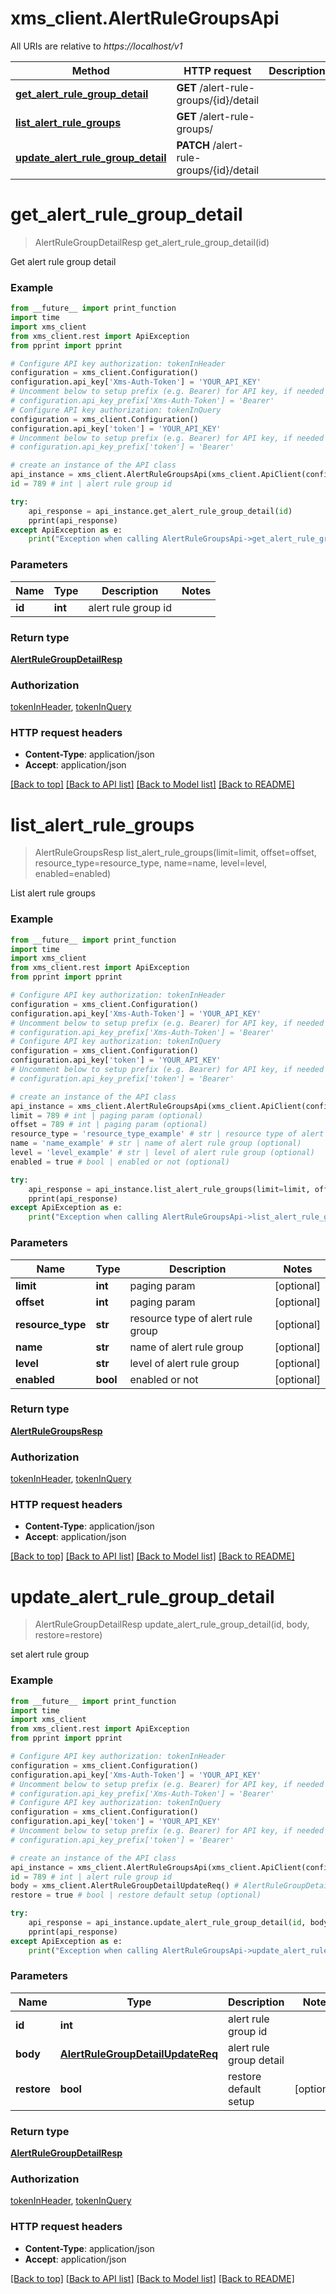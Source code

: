 # xms_client.AlertRuleGroupsApi

All URIs are relative to *https://localhost/v1*

Method | HTTP request | Description
------------- | ------------- | -------------
[**get_alert_rule_group_detail**](AlertRuleGroupsApi.md#get_alert_rule_group_detail) | **GET** /alert-rule-groups/{id}/detail | 
[**list_alert_rule_groups**](AlertRuleGroupsApi.md#list_alert_rule_groups) | **GET** /alert-rule-groups/ | 
[**update_alert_rule_group_detail**](AlertRuleGroupsApi.md#update_alert_rule_group_detail) | **PATCH** /alert-rule-groups/{id}/detail | 


# **get_alert_rule_group_detail**
> AlertRuleGroupDetailResp get_alert_rule_group_detail(id)



Get alert rule group detail

### Example
```python
from __future__ import print_function
import time
import xms_client
from xms_client.rest import ApiException
from pprint import pprint

# Configure API key authorization: tokenInHeader
configuration = xms_client.Configuration()
configuration.api_key['Xms-Auth-Token'] = 'YOUR_API_KEY'
# Uncomment below to setup prefix (e.g. Bearer) for API key, if needed
# configuration.api_key_prefix['Xms-Auth-Token'] = 'Bearer'
# Configure API key authorization: tokenInQuery
configuration = xms_client.Configuration()
configuration.api_key['token'] = 'YOUR_API_KEY'
# Uncomment below to setup prefix (e.g. Bearer) for API key, if needed
# configuration.api_key_prefix['token'] = 'Bearer'

# create an instance of the API class
api_instance = xms_client.AlertRuleGroupsApi(xms_client.ApiClient(configuration))
id = 789 # int | alert rule group id

try:
    api_response = api_instance.get_alert_rule_group_detail(id)
    pprint(api_response)
except ApiException as e:
    print("Exception when calling AlertRuleGroupsApi->get_alert_rule_group_detail: %s\n" % e)
```

### Parameters

Name | Type | Description  | Notes
------------- | ------------- | ------------- | -------------
 **id** | **int**| alert rule group id | 

### Return type

[**AlertRuleGroupDetailResp**](AlertRuleGroupDetailResp.md)

### Authorization

[tokenInHeader](../README.md#tokenInHeader), [tokenInQuery](../README.md#tokenInQuery)

### HTTP request headers

 - **Content-Type**: application/json
 - **Accept**: application/json

[[Back to top]](#) [[Back to API list]](../README.md#documentation-for-api-endpoints) [[Back to Model list]](../README.md#documentation-for-models) [[Back to README]](../README.md)

# **list_alert_rule_groups**
> AlertRuleGroupsResp list_alert_rule_groups(limit=limit, offset=offset, resource_type=resource_type, name=name, level=level, enabled=enabled)



List alert rule groups

### Example
```python
from __future__ import print_function
import time
import xms_client
from xms_client.rest import ApiException
from pprint import pprint

# Configure API key authorization: tokenInHeader
configuration = xms_client.Configuration()
configuration.api_key['Xms-Auth-Token'] = 'YOUR_API_KEY'
# Uncomment below to setup prefix (e.g. Bearer) for API key, if needed
# configuration.api_key_prefix['Xms-Auth-Token'] = 'Bearer'
# Configure API key authorization: tokenInQuery
configuration = xms_client.Configuration()
configuration.api_key['token'] = 'YOUR_API_KEY'
# Uncomment below to setup prefix (e.g. Bearer) for API key, if needed
# configuration.api_key_prefix['token'] = 'Bearer'

# create an instance of the API class
api_instance = xms_client.AlertRuleGroupsApi(xms_client.ApiClient(configuration))
limit = 789 # int | paging param (optional)
offset = 789 # int | paging param (optional)
resource_type = 'resource_type_example' # str | resource type of alert rule group (optional)
name = 'name_example' # str | name of alert rule group (optional)
level = 'level_example' # str | level of alert rule group (optional)
enabled = true # bool | enabled or not (optional)

try:
    api_response = api_instance.list_alert_rule_groups(limit=limit, offset=offset, resource_type=resource_type, name=name, level=level, enabled=enabled)
    pprint(api_response)
except ApiException as e:
    print("Exception when calling AlertRuleGroupsApi->list_alert_rule_groups: %s\n" % e)
```

### Parameters

Name | Type | Description  | Notes
------------- | ------------- | ------------- | -------------
 **limit** | **int**| paging param | [optional] 
 **offset** | **int**| paging param | [optional] 
 **resource_type** | **str**| resource type of alert rule group | [optional] 
 **name** | **str**| name of alert rule group | [optional] 
 **level** | **str**| level of alert rule group | [optional] 
 **enabled** | **bool**| enabled or not | [optional] 

### Return type

[**AlertRuleGroupsResp**](AlertRuleGroupsResp.md)

### Authorization

[tokenInHeader](../README.md#tokenInHeader), [tokenInQuery](../README.md#tokenInQuery)

### HTTP request headers

 - **Content-Type**: application/json
 - **Accept**: application/json

[[Back to top]](#) [[Back to API list]](../README.md#documentation-for-api-endpoints) [[Back to Model list]](../README.md#documentation-for-models) [[Back to README]](../README.md)

# **update_alert_rule_group_detail**
> AlertRuleGroupDetailResp update_alert_rule_group_detail(id, body, restore=restore)



set alert rule group

### Example
```python
from __future__ import print_function
import time
import xms_client
from xms_client.rest import ApiException
from pprint import pprint

# Configure API key authorization: tokenInHeader
configuration = xms_client.Configuration()
configuration.api_key['Xms-Auth-Token'] = 'YOUR_API_KEY'
# Uncomment below to setup prefix (e.g. Bearer) for API key, if needed
# configuration.api_key_prefix['Xms-Auth-Token'] = 'Bearer'
# Configure API key authorization: tokenInQuery
configuration = xms_client.Configuration()
configuration.api_key['token'] = 'YOUR_API_KEY'
# Uncomment below to setup prefix (e.g. Bearer) for API key, if needed
# configuration.api_key_prefix['token'] = 'Bearer'

# create an instance of the API class
api_instance = xms_client.AlertRuleGroupsApi(xms_client.ApiClient(configuration))
id = 789 # int | alert rule group id
body = xms_client.AlertRuleGroupDetailUpdateReq() # AlertRuleGroupDetailUpdateReq | alert rule group detail
restore = true # bool | restore default setup (optional)

try:
    api_response = api_instance.update_alert_rule_group_detail(id, body, restore=restore)
    pprint(api_response)
except ApiException as e:
    print("Exception when calling AlertRuleGroupsApi->update_alert_rule_group_detail: %s\n" % e)
```

### Parameters

Name | Type | Description  | Notes
------------- | ------------- | ------------- | -------------
 **id** | **int**| alert rule group id | 
 **body** | [**AlertRuleGroupDetailUpdateReq**](AlertRuleGroupDetailUpdateReq.md)| alert rule group detail | 
 **restore** | **bool**| restore default setup | [optional] 

### Return type

[**AlertRuleGroupDetailResp**](AlertRuleGroupDetailResp.md)

### Authorization

[tokenInHeader](../README.md#tokenInHeader), [tokenInQuery](../README.md#tokenInQuery)

### HTTP request headers

 - **Content-Type**: application/json
 - **Accept**: application/json

[[Back to top]](#) [[Back to API list]](../README.md#documentation-for-api-endpoints) [[Back to Model list]](../README.md#documentation-for-models) [[Back to README]](../README.md)

